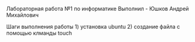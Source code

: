 Лабораторная работа №1 по информатике
Выполнил - Юшков Андрей Михайлович


Шаги выполнения работы 
1)
установка ubuntu
2)
создание файла с помощью клманды touch

